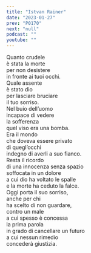 ```yaml
---
title: "Istvan Rainer"
date: "2023-01-27"
prev: "P0170"
next: "null"
podcast: ""
youtube: ""
---
```


Quanto crudele  
è stata la morte  
per non desistere  
in fronte ai tuoi occhi.  
Quale assente  
è stato dio  
per lasciare bruciare  
il tuo sorriso.  
Nel buio dell’uomo  
incapace di vedere  
la sofferenza  
quel viso era una bomba.  
Era il mondo  
che doveva essere privato  
di quegl’occhi  
indegno di averli a suo fianco.  
Resta il ricordo  
di una innocenza senza spazio  
soffocata in un dolore  
a cui dio ha voltato le spalle  
e la morte ha ceduto la falce.  
Oggi porta il suo sorriso,  
anche per chi  
ha scelto di non guardare,  
contro un male  
a cui spesso è concessa   
la prima parola  
in grado di cancellare un futuro  
a cui nessun rimedio  
concederà giustizia.